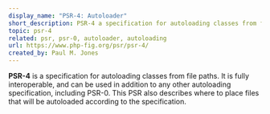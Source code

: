 ```yaml
---
display_name: "PSR-4: Autoloader"
short_description: PSR-4 a specification for autoloading classes from file paths and describes where to place files that will be autoloaded.
topic: psr-4
related: psr, psr-0, autoloader, autoloading
url: https://www.php-fig.org/psr/psr-4/
created_by: Paul M. Jones
---
```

**PSR-4** is a specification for autoloading classes from file paths. It is fully interoperable, and can be used in addition to any other autoloading specification, including PSR-0. This PSR also describes where to place files that will be autoloaded according to the specification.
